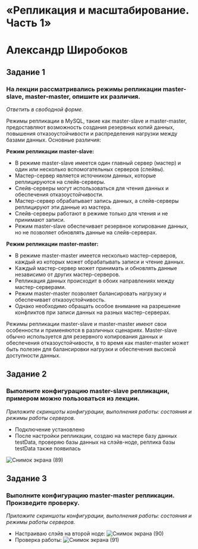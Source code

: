 # «Репликация и масштабирование. Часть 1»
# Александр Широбоков
## Задание 1
### На лекции рассматривались режимы репликации master-slave, master-master, опишите их различия.
*Ответить в свободной форме.*

Режимы репликации в MySQL, такие как master-slave и master-master, предоставляют возможность создания резервных копий данных, повышения отказоустойчивости и распределения нагрузки между базами данных. Основные различия:

**Режим репликации master-slave:**

 - В режиме master-slave имеется один главный сервер (мастер) и один или несколько вспомогательных серверов (слейвы).
 - Мастер-сервер является источником данных, которые реплицируются на слейв-серверы.
 - Слейв-серверы могут использоваться для чтения данных и обеспечения отказоустойчивости.
 - Мастер-сервер обрабатывает запись данных, а слейв-серверы реплицируют эти данные из мастера.
 - Слейв-серверы работают в режиме только для чтения и не принимают записи.
 - Режим master-slave обеспечивает резервное копирование данных, но не позволяет обновлять данные на слейв-серверах.

**Режим репликации master-master:**

 - В режиме master-master имеется несколько мастер-серверов, каждый из которых может обрабатывать записи и чтение данных.
 - Каждый мастер-сервер может принимать и обновлять данные независимо от других мастер-серверов.
 - Репликация данных происходит в обоих направлениях между мастер-серверами.
 - Режим master-master позволяет балансировать нагрузку и обеспечивает отказоустойчивость.
 - Однако необходимо обращать особое внимание на разрешение конфликтов при записи данных на разных мастер-серверах.

Режимы репликации master-slave и master-master имеют свои особенности и применяются в различных сценариях. Master-slave обычно используется для резервного копирования данных и обеспечения отказоустойчивости, в то время как master-master может быть полезен для балансировки нагрузки и обеспечения высокой доступности данных.
## Задание 2
### Выполните конфигурацию master-slave репликации, примером можно пользоваться из лекции.
*Приложите скриншоты конфигурации, выполнения работы: состояния и режимы работы серверов.*
 - Подключение установлено
 - После настройки репликации, создаю на мастере базу данных testData, проверяю базы данных на слэйв-ноде, реплика базы testData также появилась

![Снимок экрана (89)](https://github.com/AleksandrShirobokov/12-06-Replication-and-scaling.-Part-1-/assets/69298696/8982944a-2d9b-4448-b94c-b1bd8c24d820)
## Задание 3
### Выполните конфигурацию master-master репликации. Произведите проверку.
*Приложите скриншоты конфигурации, выполнения работы: состояния и режимы работы серверов.*
 - Настраиваю слэйв на второй ноде:
![Снимок экрана (90)](https://github.com/AleksandrShirobokov/12-06-Replication-and-scaling.-Part-1-/assets/69298696/ccb99cbd-a534-4a94-9a04-2f17a3b3d73f)
 - Проверка работы:
![Снимок экрана (91)](https://github.com/AleksandrShirobokov/12-06-Replication-and-scaling.-Part-1-/assets/69298696/77a6e573-01bb-4330-bd1d-a0bde35d6fe3)
